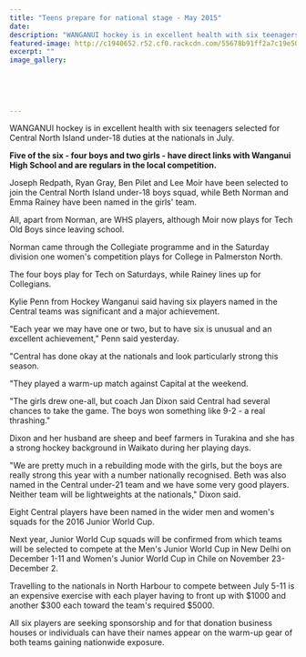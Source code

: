 ```yaml
---
title: "Teens prepare for national stage - May 2015"
date: 
description: "WANGANUI hockey is in excellent health with six teenagers selected for Central North Island under-18 duties at the nationals in July, from Wanganui Chronicle article on 28/5/15..."
featured-image: http://c1940652.r52.cf0.rackcdn.com/55678b91ff2a7c19e5000284/Central-Nth-Is-U18-Hockey-28.5.15.jpg
excerpt: ""
image_gallery:
    
    
    
    
    
---
```


<p>WANGANUI hockey is in excellent health with six teenagers selected for Central North Island under-18 duties at the nationals in July.</p>
<p><strong>Five of the six - four boys and two girls - have direct links with Wanganui High School and are regulars in the local competition.</strong></p>
<p>Joseph Redpath, Ryan Gray, Ben Pilet and Lee Moir have been selected to join the Central North Island under-18 boys squad, while Beth Norman and Emma Rainey have been named in the girls' team.</p>
<p>All, apart from Norman, are WHS players, although Moir now plays for Tech Old Boys since leaving school.</p>
<p>Norman came through the Collegiate programme and in the Saturday division one women's competition plays for College in Palmerston North.</p>
<p>The four boys play for Tech on Saturdays, while Rainey lines up for Collegians.</p>
<p>Kylie Penn from Hockey Wanganui said having six players named in the Central teams was significant and a major achievement.</p>
<p>"Each year we may have one or two, but to have six is unusual and an excellent achievement," Penn said yesterday.</p>
<p>"Central has done okay at the nationals and look particularly strong this season.</p>
<p>"They played a warm-up match against Capital at the weekend.</p>
<p>"The girls drew one-all, but coach Jan Dixon said Central had several chances to take the game. The boys won something like 9-2 - a real thrashing."</p>
<p>Dixon and her husband are sheep and beef farmers in Turakina and she has a strong hockey background in Waikato during her playing days.</p>
<p>"We are pretty much in a rebuilding mode with the girls, but the boys are really strong this year with a number nationally recognised. Beth was also named in the Central under-21 team and we have some very good players. Neither team will be lightweights at the nationals," Dixon said.</p>
<p>Eight Central players have been named in the wider men and women's squads for the 2016 Junior World Cup.</p>
<p>Next year, Junior World Cup squads will be confirmed from which teams will be selected to compete at the Men's Junior World Cup in New Delhi on December 1-11 and Women's Junior World Cup in Chile on November 23-December 2.</p>
<p>Travelling to the nationals in North Harbour to compete between July 5-11 is an expensive exercise with each player having to front up with $1000 and another $300 each toward the team's required $5000.</p>
<p>All six players are seeking sponsorship and for that donation business houses or individuals can have their names appear on the warm-up gear of both teams gaining nationwide exposure.</p>


